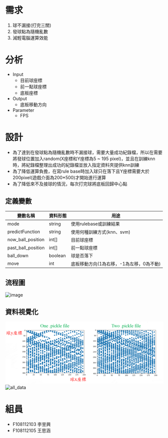 # 需求
 1. 球不漏接(打完三關)
 2. 發球點為隨機亂數
 3. 減輕電腦運算效能

# 分析
 - Input
	 - 目前球座標
	 - 前一點球座標
	 - 底板座標
 - Output
	 - 底板移動方向
 - Parameter
	 - FPS

# 設計
 - 為了達到在發球點為隨機亂數時不漏接球，需要大量成功紀錄檔，所以在需要將發球位置加入random(X座標和Y座標為5 ~ 195 pixel)，並且在訓練knn時，將紀錄檔整理出成功的紀錄檔並放入指定資料夾提供knn訓練
 - 為了降低運算負擔，在寫rule base時加入球只在落下且Y座標需要大於200pixel(遊戲介面為200*500)才開始進行運算
 - 為了降低來不及接球的情況，每次打完球將底板回歸中心點
 
## 定義變數
|變數名稱          |資料形態|用途                                 |  
|------------------|-----  |-------------------------------------|
|mode              |string |使用rulebase或訓練結果                |
|predictFunction   |string |使用何種訓練方式(knn、svm)             |
|now_ball_position |int[]  |目前球座標                            |
|past_ball_position|int[]  |前一點球座標                          |
|ball_down         |boolean|球是否落下                            |
|move              |int    |底板移動方向(1為右移，-1為左移，0為不動)|

## 流程圖
![image](https://github.com/YUXING-LEE/mechine-learning/blob/master/HW3/HW3%E6%B5%81%E7%A8%8B%E5%9C%96.png)

## 資料視覺化
![compare](./compare.png)
![all_data](all_data)

# 組員
 - F108112103 李昱興
 - F108112105 王思涵
